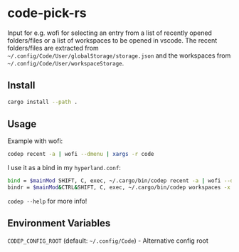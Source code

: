 # code-pick-rs
Input for e.g. wofi for selecting an entry from a list of recently opened folders/files or a list of workspaces to be opened in vscode. The recent folders/files are extracted from `~/.config/Code/User/globalStorage/storage.json` and the workspaces from `~/.config/Code/User/workspaceStorage`.

## Install
```bash
cargo install --path .
```

## Usage
Example with wofi:
```bash
codep recent -a | wofi --dmenu | xargs -r code
```

I use it as a bind in my `hyperland.conf`:
```bash
bind = $mainMod SHIFT, C, exec, ~/.cargo/bin/codep recent -a | wofi --dmenu | xargs -r code
bindr = $mainMod&CTRL&SHIFT, C, exec, ~/.cargo/bin/codep workspaces -x 365 | wofi --dmenu | xargs -r code
```

`codep --help` for more info!

## Environment Variables

`CODEP_CONFIG_ROOT` (default: `~/.config/Code`) - Alternative config root
